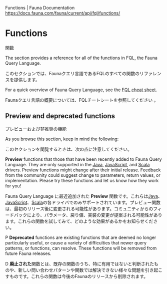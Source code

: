 Functions | Fauna Documentation
https://docs.fauna.com/fauna/current/api/fql/functions/

# Functions

関数

The section provides a reference for all of the functions in FQL, the Fauna Query Language.

このセクションでは、Faunaクエリ言語であるFQLのすべての関数のリファレンスを提供します。

For a quick overview of Fauna Query Language, see the [FQL cheat sheet](https://docs.fauna.com/fauna/current/api/fql/cheat_sheet).

Faunaクエリ言語の概要については、FQLチートシートを参照してください 。

## [](#preview-and-deprecated-functions)Preview and deprecated functions

プレビューおよび非推奨の機能

As you browse this section, keep in mind the following:

このセクションを閲覧するときは、次の点に注意してください。

**Preview** functions that those that have been recently added to Fauna Query Language. They are only supported in the [Java](https://docs.fauna.com/fauna/current/drivers/jvm), [JavaScript](https://docs.fauna.com/fauna/current/drivers/javascript), and [Scala](https://docs.fauna.com/fauna/current/drivers/jvm) drivers. Preview functions might change after their initial release. Feedback from the community could suggest change to parameters, return values, or implementation. Please try these functions and let us know how they work for you!

Fauna Query Language に最近追加された **Preview** 関数です。これらは[Java](https://docs.fauna.com/fauna/current/drivers/jvm)、[JavaScript](https://docs.fauna.com/fauna/current/drivers/javascript)、[Scala](https://docs.fauna.com/fauna/current/drivers/jvm)の各ドライバでのみサポートされています。プレビュー関数は、最初のリリース後に変更される可能性があります。コミュニティからのフィードバックにより、パラメータ、戻り値、実装の変更が提案される可能性があります。これらの関数を試してみて、どのような効果があるかをお知らせください。

P
**Deprecated** functions are existing functions that are deemed no longer particularly useful, or cause a variety of difficulties that newer query patterns, or functions, can resolve. These functions will be removed from future Fauna releases.

D
**廃止された**関数とは、既存の関数のうち、特に有用ではないと判断されたものや、新しい問い合わせパターンや関数では解決できない様々な問題を引き起こすものです。これらの関数は今後のFaunaのリリースから削除されます。

